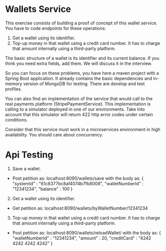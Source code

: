 # Wallets Service

This exercise consists of building a proof of concept of this wallet service.
You have to code endpoints for these operations:
1. Get a wallet using its identifier.
1. Top-up money in that wallet using a credit card number. It has to charge that amount internally using a third-party platform.

The basic structure of a wallet is its identifier and its current balance. If you think you need extra fields, add them. We will discuss it in the interview. 

So you can focus on these problems, you have here a maven project with a Spring Boot application. It already contains
the basic dependencies and in-memory version of MongoDB for testing. There are develop and test profiles.

You can also find an implementation of the service that would call to the real payments platform (StripePaymentService).
This implementation is calling to a simulator deployed in one of our environments. Take into account
that this simulator will return 422 http error codes under certain conditions.

Consider that this service must work in a microservices environment in high availability. You should care about concurrency.

# Api Testing
1. Save a wallet.
- Post petition as: localhost:8090/wallets/save with the body as:
{
    "systemId" : "61c8377bc8af4074b7fb8008",
    "walletNumberId" : "12341234",
    "balance" : 100
}
2. Get a wallet using its identifier.
- Get petition as: localhost:8090/wallets/byWalletNumber/12341234
3. Top-up money in that wallet using a credit card number. It has to charge that amount internally using a third-party platform.
- Post petition as: localhost:8090/wallets/reloadWallet/ with the body as: 
{
    "walletNumberId" : "12341234",
    "amount" : 20,
    "creditCard" : "4242 4242 4242 4242"
}
